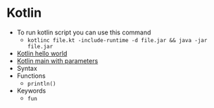 # Kotlin

- To run kotlin script you can use this command
    - `kotlinc file.kt -include-runtime -d file.jar && java -jar file.jar`
- [Kotlin hello world](example/1_hello_world.kt)
- [Kotlin main with parameters](example/2_main_with_parameters.kt)
- Syntax
- Functions
    - `println()`
- Keywords
    - `fun`